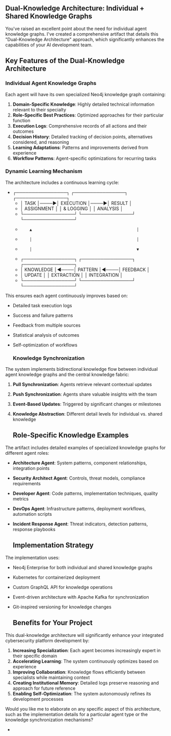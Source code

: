 

## **Dual-Knowledge Architecture: Individual \+ Shared Knowledge Graphs**

You've raised an excellent point about the need for individual agent knowledge graphs. I've created a comprehensive artifact that details this "Dual-Knowledge Architecture" approach, which significantly enhances the capabilities of your AI development team.

## **Key Features of the Dual-Knowledge Architecture**

### **Individual Agent Knowledge Graphs**

Each agent will have its own specialized Neo4j knowledge graph containing:

1. **Domain-Specific Knowledge**: Highly detailed technical information relevant to their specialty  
2. **Role-Specific Best Practices**: Optimized approaches for their particular function  
3. **Execution Logs**: Comprehensive records of all actions and their outcomes  
4. **Decision History**: Detailed tracking of decision points, alternatives considered, and reasoning  
5. **Learning Adaptations**: Patterns and improvements derived from experience  
6. **Workflow Patterns**: Agent-specific optimizations for recurring tasks

### **Dynamic Learning Mechanism**

The architecture includes a continuous learning cycle:

* ┌────────────────┐     ┌────────────────┐     ┌────────────────┐  
  * │  TASK          │────▶│  EXECUTION     │────▶│  RESULT        │  
  * │  ASSIGNMENT    │     │  & LOGGING     │     │  ANALYSIS      │  
  * └────────────────┘     └────────────────┘     └────────────────┘  
  *         ▲                                              │  
  *         │                                              │  
  *         │                                              ▼  
  * ┌────────────────┐     ┌────────────────┐     ┌────────────────┐  
  * │  KNOWLEDGE     │◀────│  PATTERN       │◀────│  FEEDBACK      │  
  * │  UPDATE        │     │  EXTRACTION    │     │  INTEGRATION   │  
  * └────────────────┘     └────────────────┘     └────────────────┘  
    

This ensures each agent continuously improves based on:

* Detailed task execution logs  
* Success and failure patterns  
* Feedback from multiple sources  
* Statistical analysis of outcomes  
* Self-optimization of workflows

  ### **Knowledge Synchronization**

The system implements bidirectional knowledge flow between individual agent knowledge graphs and the central knowledge fabric:

1. **Pull Synchronization**: Agents retrieve relevant contextual updates  
2. **Push Synchronization**: Agents share valuable insights with the team  
3. **Event-Based Updates**: Triggered by significant changes or milestones  
4. **Knowledge Abstraction**: Different detail levels for individual vs. shared knowledge

   ## **Role-Specific Knowledge Examples**

The artifact includes detailed examples of specialized knowledge graphs for different agent roles:

* **Architecture Agent**: System patterns, component relationships, integration points  
* **Security Architect Agent**: Controls, threat models, compliance requirements  
* **Developer Agent**: Code patterns, implementation techniques, quality metrics  
* **DevOps Agent**: Infrastructure patterns, deployment workflows, automation scripts  
* **Incident Response Agent**: Threat indicators, detection patterns, response playbooks

  ## **Implementation Strategy**

The implementation uses:

* Neo4j Enterprise for both individual and shared knowledge graphs  
* Kubernetes for containerized deployment  
* Custom GraphQL API for knowledge operations  
* Event-driven architecture with Apache Kafka for synchronization  
* Git-inspired versioning for knowledge changes

  ## **Benefits for Your Project**

This dual-knowledge architecture will significantly enhance your integrated cybersecurity platform development by:

1. **Increasing Specialization**: Each agent becomes increasingly expert in their specific domain  
2. **Accelerating Learning**: The system continuously optimizes based on experience  
3. **Improving Collaboration**: Knowledge flows efficiently between specialists while maintaining context  
4. **Creating Institutional Memory**: Detailed logs preserve reasoning and approach for future reference  
5. **Enabling Self-Optimization**: The system autonomously refines its development processes

Would you like me to elaborate on any specific aspect of this architecture, such as the implementation details for a particular agent type or the knowledge synchronization mechanisms?

* 

